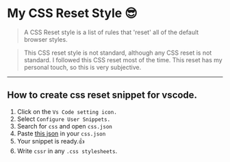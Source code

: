 # My CSS Reset Style 😎

> A CSS Reset style is a list of rules that 'reset' all of the default browser styles.

> This CSS reset style is not standard, although any CSS reset is not standard. I followed this CSS reset most of the time. This reset has my personal touch, so this is very subjective.

---

## How to create css reset snippet for vscode.

1. Click on the `Vs Code setting icon.`
2. Select `Configure User Snippets.`
3. Search for `css` and open `css.json`
4. Paste [this json](./css.json) in your `css.json`
5. Your snippet is ready.👍
6. Write `cssr` in any `.css stylesheets`.
